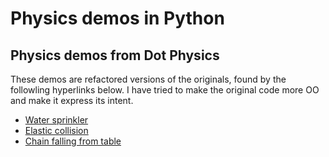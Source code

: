 # Physics demos in Python

## Physics demos from Dot Physics

These demos are refactored versions of the originals, found 
by the followling hyperlinks below. I have tried to make the
original code more OO and make it express its intent.

- [Water sprinkler](https://rhettallain.com/2019/11/12/modeling-a-spinning-sprinkler/)
- [Elastic collision](https://www.youtube.com/watch?v=g_p-5YfUSnw&t=11s)
- [Chain falling from table](https://www.youtube.com/watch?v=vXp1hW_t-bo)
